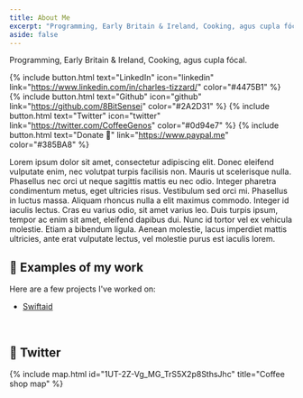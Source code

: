 ```yaml
---
title: About Me
excerpt: "Programming, Early Britain & Ireland, Cooking, agus cupla fócal."
aside: false
---
```


Programming, Early Britain & Ireland, Cooking, agus cupla fócal.

{% include button.html text="LinkedIn" icon="linkedin" link="https://www.linkedin.com/in/charles-tizzard/" color="#4475B1" %} {% include button.html text="Github" icon="github" link="https://github.com/8BitSensei" color="#2A2D31" %} {% include button.html text="Twitter" icon="twitter" link="https://twitter.com/CoffeeGenos" color="#0d94e7" %} {% include button.html text="Donate 💸" link="https://www.paypal.me" color="#385BA8" %}

Lorem ipsum dolor sit amet, consectetur adipiscing elit. Donec eleifend vulputate enim, nec volutpat turpis facilisis non. Mauris ut scelerisque nulla. Phasellus nec orci ut neque sagittis mattis eu nec odio. Integer pharetra condimentum metus, eget ultricies risus. Vestibulum sed orci mi. Phasellus in luctus massa. Aliquam rhoncus nulla a elit maximus commodo. Integer id iaculis lectus. Cras eu varius odio, sit amet varius leo. Duis turpis ipsum, tempor ac enim sit amet, eleifend dapibus dui. Nunc id tortor vel ex vehicula molestie. Etiam a bibendum ligula. Aenean molestie, lacus imperdiet mattis ultricies, ante erat vulputate lectus, vel molestie purus est iaculis lorem.

## 🔧 Examples of my work

Here are a few projects I've worked on:

- [Swiftaid](https://swiftaid.co.uk/)

&nbsp;
## 📢 Twitter

{% include map.html id="1UT-2Z-Vg_MG_TrS5X2p8SthsJhc" title="Coffee shop map" %}
